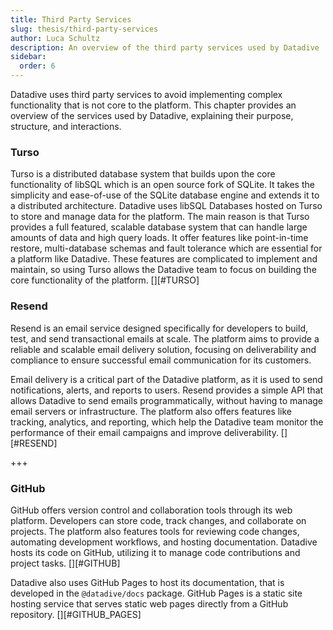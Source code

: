 ```yaml
---
title: Third Party Services
slug: thesis/third-party-services
author: Luca Schultz
description: An overview of the third party services used by Datadive
sidebar:
  order: 6
---
```


Datadive uses third party services to avoid implementing complex functionality that is not core to the platform. This chapter provides an overview of the services used by Datadive, explaining their purpose, structure, and interactions.

### Turso

Turso is a distributed database system that builds upon the core functionality of libSQL which is an open source fork of SQLite. It takes the simplicity and ease-of-use of the SQLite database engine and extends it to a distributed architecture. Datadive uses libSQL Databases hosted on Turso to store and manage data for the platform. The main reason is that Turso provides a full featured, scalable database system that can handle large amounts of data and high query loads. It offer features like point-in-time restore, multi-database schemas and fault tolerance which are essential for a platform like Datadive. These features are complicated to implement and maintain, so using Turso allows the Datadive team to focus on building the core functionality of the platform. [][#TURSO]

### Resend

Resend is an email service designed specifically for developers to build, test, and send transactional emails at scale. The platform aims to provide a reliable and scalable email delivery solution, focusing on deliverability and compliance to ensure successful email communication for its customers.

Email delivery is a critical part of the Datadive platform, as it is used to send notifications, alerts, and reports to users. Resend provides a simple API that allows Datadive to send emails programmatically, without having to manage email servers or infrastructure. The platform also offers features like tracking, analytics, and reporting, which help the Datadive team monitor the performance of their email campaigns and improve deliverability. [][#RESEND]

+++

### GitHub

GitHub offers version control and collaboration tools through its web platform. Developers can store code, track changes, and collaborate on projects. The platform also features tools for reviewing code changes, automating development workflows, and hosting documentation. Datadive hosts its code on GitHub, utilizing it to manage code contributions and project tasks. [][#GITHUB]

Datadive also uses GitHub Pages to host its documentation, that is developed in the `@datadive/docs` package. GitHub Pages is a static site hosting service that serves static web pages directly from a GitHub repository. [][#GITHUB_PAGES]
